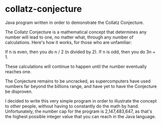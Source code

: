 # collatz-conjecture
Java program written in order to demonstrate the Collatz Conjecture. 

The Collatz Conjecture is a mathematical concept that determines any number will lead to one, no matter what, through 
any number of calculations. Here's how it works, for those who are unfamiliar: 

If n is even, then you do n / 2 (n divided by 2).
If n is odd, then you do 3n + 1. 

These calculations will continue to happen until the number eventually reaches one. 

The Conjecture remains to be uncracked, as supercomputers have used numbers far beyond the billions range, and have yet to have the 
Conjecture be disproven. 

I decided to write this very simple program in order to illustrate the concept to other people, without having to constantly do the 
math by hand. Unfortunately, the number cap for the program is 2,147,483,647, as that's the highest possible integer value that you can
reach in the Java language. 
